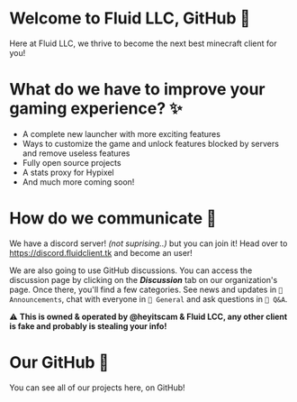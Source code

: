# Welcome to Fluid LLC, GitHub 👋

Here at Fluid LLC, we thrive to become the next best minecraft client for you!

# What do we have to improve your gaming experience? ✨
  * A complete new launcher with more exciting features
  * Ways to customize the game and unlock features blocked by servers and remove useless features
  * Fully open source projects
  * A stats proxy for Hypixel
  * And much more coming soon!

# How do we communicate 💬

We have a discord server! *(not suprising..)* but you can join it! Head over to https://discord.fluidclient.tk and become an user!

We are also going to use GitHub discussions. You can access the discussion page by clicking on the ***Discussion*** tab on our organization's page. Once there, you'll find a few categories. See news and updates in `📣 Announcements`, chat with everyone in `💬 General` and ask questions in `🙏 Q&A`.

⚠️ **This is owned & operated by @heyitscam & Fluid LCC, any other client is fake and probably is stealing your info!**

# Our GitHub 🦑
You can see all of our projects here, on GitHub!
